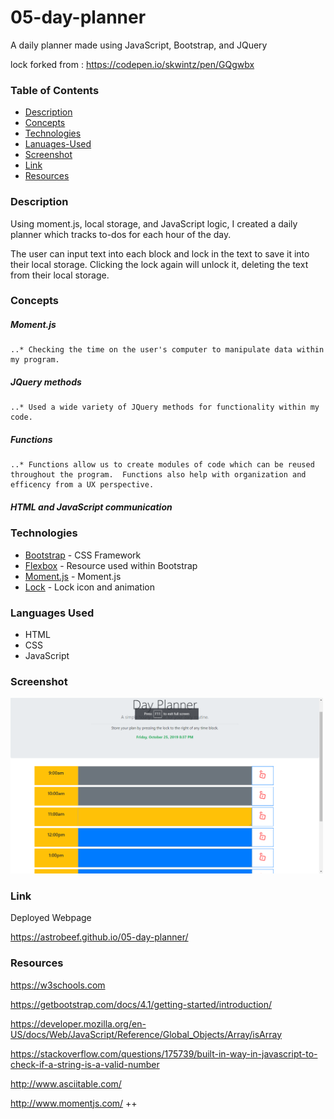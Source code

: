 # 05-day-planner
A daily planner made using JavaScript, Bootstrap, and JQuery

lock forked from : https://codepen.io/skwintz/pen/GQgwbx

### Table of Contents
- [Description](#Description)
- [Concepts](#Concepts)
- [Technologies](#Technologies)
- [Lanuages-Used](#Languages-Used)
- [Screenshot](#Screenshot)
- [Link](#Link)
- [Resources](#Resources)

### Description

Using moment.js, local storage, and JavaScript logic, I created a daily planner which tracks to-dos for each hour of the day.

The user can input text into each block and lock in the text to save it into their local storage.  Clicking the lock again will unlock it, deleting the text from their local storage.

### Concepts

##### Moment.js

    ..* Checking the time on the user's computer to manipulate data within my program.

##### JQuery methods

    ..* Used a wide variety of JQuery methods for functionality within my code.

##### Functions

    ..* Functions allow us to create modules of code which can be reused throughout the program.  Functions also help with organization and efficency from a UX perspective.

##### HTML and JavaScript communication


### Technologies

- [Bootstrap](https://getbootstrap.com/) - CSS Framework
- [Flexbox](https://developer.mozilla.org/en-US/docs/Learn/CSS/CSS_layout/Flexbox) - Resource used within Bootstrap
- [Moment.js](https://momentjs.com) - Moment.js
- [Lock](https://codepen.io/skwintz/pen/GQgwbx) - Lock icon and animation

### Languages Used

- HTML
- CSS
- JavaScript

### Screenshot

<img src = "assets/screenshots/screenshot-1.png" alt = "fullscreen" width = "500px">

### Link

Deployed Webpage

https://astrobeef.github.io/05-day-planner/


### Resources

https://w3schools.com

https://getbootstrap.com/docs/4.1/getting-started/introduction/

https://developer.mozilla.org/en-US/docs/Web/JavaScript/Reference/Global_Objects/Array/isArray

https://stackoverflow.com/questions/175739/built-in-way-in-javascript-to-check-if-a-string-is-a-valid-number

http://www.asciitable.com/

http://www.momentjs.com/
++